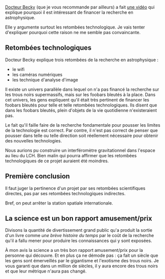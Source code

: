 

[Docteur Becky](https://www.youtube.com/channel/UCYNbYGl89UUowy8oXkipC-Q) (que je vous recommande par ailleurs) a fait [une vidéo](https://www.youtube.com/watch?v=JaI_l88MFVk) qui explique pourquoi il est intéressant de financer la recherche en astrophysique.

Elle y argumente surtout les retombées technologique. Je vais tenter d'expliquer pourquoi cette raison ne me semble pas convaincante.

## Retombées technologiques

Docteur Becky explique trois retombées de la recherche en astrophysique :

- le wifi
- les caméras numériques
- les technique d'analyse d'image

Il existe un univers parallèle dans lequel on n'a pas financé la recherche sur les trous noirs supermassifs, mais sur les foobars bleutés à la place. Dans cet univers, les gens expliquent qu'il était très pertinent de financer les foobars bleutés pour telle et telle retombées technologiques. Ils disent que dans les foobars bleutés, plein d'objets de la vie quotidienne n'existeraient pas.

Le fait qu'il faille faire de la recherche fondamentale pour pousser les limites de la technologie est correct. Par contre, il n'est pas correct de penser que pousser dans telle ou telle direction soit réellement nécessaire pour obtenir des nouvelles technologies.

Nous aurions pu construire un interféromètre gravitationnel dans l'espace au lieu du LCH. Bien malin qui pourra affirmer que les retombées technologiques de ce projet auraient été moindres.

## Première conclusion

Il faut juger la pertinence d'un projet par ses retombées scientifiques directes, pas par ses retombées technologiques indirectes.

Bref, on peut arrêter la station spatiale internationale.


## La science est un bon rapport amusement/prix

Divisons la quantité de divertissement grand public qu'a produit la sortie d'un livre comme *une brève histoire du temps* par le coût de la recherche qu'il a fallu mener pour produire les connaissances qui y sont exposées.


À mon avis la science a un très bon rapport amusement/prix pour la personne qui découvre. Et en plus ça ne démode pas : ça fait un siècle que les gens sont émerveillés par le gigantisme et l'exotisme des trous noirs. Je vous garanti que dans un million de siècles, il y aura encore des trous noirs et que leur métrique n'aura pas changé.
